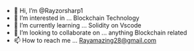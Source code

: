 - 👋 Hi, I’m @Rayzorsharp1
- 👀 I’m interested in ... Blockchain Technology 
- 🌱 I’m currently learning ... Solidity on Vscode
- 💞️ I’m looking to collaborate on ... anything Blockchain related 
- 📫 How to reach me ... Rayamazing28@gmail.com 

<!---
Rayzorsharp1/Rayzorsharp1 is a ✨ special ✨ repository because its `README.md` (this file) appears on your GitHub profile.
You can click the Preview link to take a look at your changes.
--->
